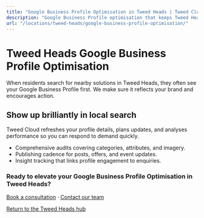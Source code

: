 ```yaml
---
title: "Google Business Profile Optimisation in Tweed Heads | Tweed Cloud"
description: "Google Business Profile optimisation that keeps Tweed Heads listings accurate and engaging."
url: "/locations/tweed-heads/google-business-profile-optimisation/"
---
```


# Tweed Heads Google Business Profile Optimisation

When residents search for nearby solutions in Tweed Heads, they often see your Google Business Profile first. We make sure it reflects your brand and encourages action.

## Show up brilliantly in local search

Tweed Cloud refreshes your profile details, plans updates, and analyses performance so you can respond to demand quickly.

- Comprehensive audits covering categories, attributes, and imagery.
- Publishing cadence for posts, offers, and event updates.
- Insight tracking that links profile engagement to enquiries.

### Ready to elevate your Google Business Profile Optimisation in Tweed Heads?

[Book a consultation](/consultation/) · [Contact our team](/contact/)

[Return to the Tweed Heads hub](/locations/tweed-heads/)
